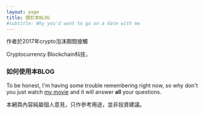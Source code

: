 ```yaml
---
layout: page
title: 關於本BLOG
#subtitle: Why you'd want to go on a date with me
---
```


作者於2017年crypto泡沫期間接觸

Cryptocurrency Blockchain科技，







### 如何使用本BLOG

To be honest, I'm having some trouble remembering right now, so why don't you just watch [my movie](https://en.wikipedia.org/wiki/The_Princess_Bride_%28film%29) and it will answer **all** your questions.



本網頁內容純屬個人意見，只作參考用途，並非投資建議。
